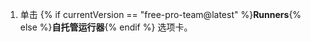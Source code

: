 1. 单击 {% if currentVersion == "free-pro-team@latest" %}**Runners**{% else %}**自托管运行器**{% endif %} 选项卡。
